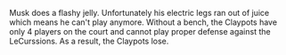 Musk does a flashy jelly. Unfortunately his electric legs ran out of juice which means he can't play anymore. Without a bench, the Claypots have only 4 players on the court and cannot play proper defense against the LeCurssions. As a result, the Claypots lose.
